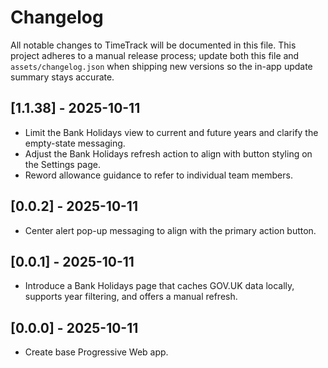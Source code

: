 # Changelog

All notable changes to TimeTrack will be documented in this file. This project adheres to a manual release process; update both this file and `assets/changelog.json` when shipping new versions so the in-app update summary stays accurate.

## [1.1.38] - 2025-10-11
- Limit the Bank Holidays view to current and future years and clarify the empty-state messaging.
- Adjust the Bank Holidays refresh action to align with button styling on the Settings page.
- Reword allowance guidance to refer to individual team members.

## [0.0.2] - 2025-10-11
- Center alert pop-up messaging to align with the primary action button.

## [0.0.1] - 2025-10-11
- Introduce a Bank Holidays page that caches GOV.UK data locally, supports year filtering, and offers a manual refresh.

## [0.0.0] - 2025-10-11
- Create base Progressive Web app.

